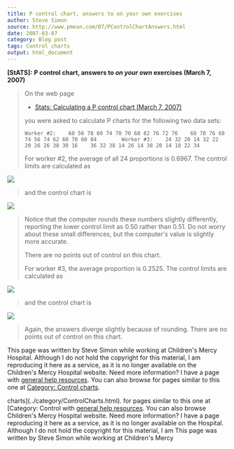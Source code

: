 ```yaml
---
title: P control chart, answers to on your own exercises
author: Steve Simon
source: http://www.pmean.com/07/PControlChartAnswers.html
date: 2007-03-07
category: Blog post
tags: Control charts
output: html_document
---
```

**[StATS]:** **P control chart, answers to *on your
own* exercises (March 7, 2007)**

> On the web page
>
> -   [Stats: Calculating a P control chart (March
>     7, 2007)](PControlChart.html)
>
> you were asked to calculate P charts for the following two data sets:
>
> `Worker #2:    60 56 78 60 74 70 70 68 82 76 72 76    68 78 76 68 74 56 74 62 60 70 60 84        Worker #3:    24 32 20 14 32 22 20 26 26 38 30 16    36 32 38 14 26 14 38 20 14 18 22 34`
>
> For worker \#2, the average of all 24 proportions is 0.6967. The
> control limits are calculated as
>
![](../../../web/images/07/PControlChartAnswers01.gif)
>
> and the control chart is
>
![](../../../web/images/07/PControlChartAnswers02.gif)
>
> Notice that the computer rounds these numbers slightly differently,
> reporting the lower control limit as 0.50 rather than 0.51. Do not
> worry about these small differences, but the computer\'s value is
> slightly more accurate.
>
> There are no points out of control on this chart.
>
> For worker \#3, the average proportion is 0.2525. The control limits
> are calculated as
>
![](../../../web/images/07/PControlChartAnswers03.gif)
>
> and the control chart is
>
![](../../../web/images/07/PControlChartAnswers04.gif)
>
> Again, the answers diverge slightly because of rounding. There are no
> points out of control on this chart.

This page was written by Steve Simon while working at Children\'s Mercy
Hospital. Although I do not hold the copyright for this material, I am
reproducing it here as a service, as it is no longer available on the
Children\'s Mercy Hospital website. Need more information? I have a page
with [general help resources](../GeneralHelp.html). You can also browse
for pages similar to this one at [Category: Control
charts](../category/ControlCharts.html).
<!---More--->
charts](../category/ControlCharts.html).
for pages similar to this one at [Category: Control
with [general help resources](../GeneralHelp.html). You can also browse
Children\'s Mercy Hospital website. Need more information? I have a page
reproducing it here as a service, as it is no longer available on the
Hospital. Although I do not hold the copyright for this material, I am
This page was written by Steve Simon while working at Children\'s Mercy

<!---Do not use
**[StATS]:** **P control chart, answers to *on your
This page was written by Steve Simon while working at Children\'s Mercy
Hospital. Although I do not hold the copyright for this material, I am
reproducing it here as a service, as it is no longer available on the
Children\'s Mercy Hospital website. Need more information? I have a page
with [general help resources](../GeneralHelp.html). You can also browse
for pages similar to this one at [Category: Control
charts](../category/ControlCharts.html).
--->

